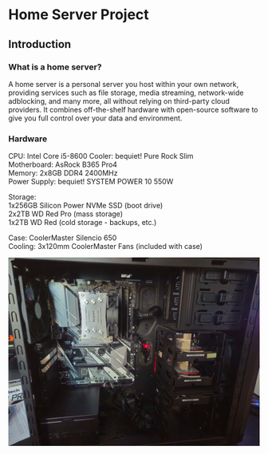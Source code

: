 # Home Server Project
## Introduction
### What is a home server? 
A home server is a personal server you host within your own network, providing services such as file storage, media streaming, network-wide adblocking, and many more, all without relying on third-party cloud providers. It combines off-the-shelf hardware with open-source software to give you full control over your data and environment.
### Hardware
CPU: Intel Core i5-8600     Cooler: bequiet! Pure Rock Slim  
Motherboard: AsRock B365 Pro4  
Memory: 2x8GB DDR4 2400MHz  
Power Supply: bequiet! SYSTEM POWER 10 550W  
  
Storage:  
1x256GB Silicon Power NVMe SSD (boot drive)  
2x2TB WD Red Pro (mass storage)  
1x2TB WD Red (cold storage - backups, etc.)  

Case: CoolerMaster Silencio 650  
Cooling: 3x120mm CoolerMaster Fans (included with case)  

![Server](https://github.com/martinb03/home-server/blob/main/assets/images/Server.jpg)